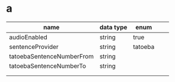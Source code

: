 # a

| name                      | data type | enum    |   |   |
|---------------------------|-----------|---------|---|---|
| audioEnabled              | string    | true    |   |   |
| sentenceProvider          | string    | tatoeba |   |   |
| tatoebaSentenceNumberFrom | string    |         |   |   |
| tatoebaSentenceNumberTo   | string    |         |   |   |
|                           |           |         |   |   |
|                           |           |         |   |   |
